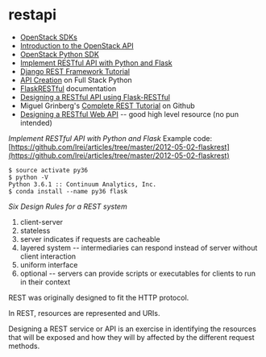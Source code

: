 # restapi

* [OpenStack SDKs](https://wiki.openstack.org/wiki/SDKs)
* [Introduction to the OpenStack API](https://www.linux.com/learn/introduction-openstack-api)
* [OpenStack Python SDK](https://docs.openstack.org/user-guide/sdk.html)
* [Implement RESTful API with Python and Flask](http://blog.luisrei.com/articles/flaskrest.html)
* [Django REST Framework Tutorial](http://www.django-rest-framework.org/tutorial/quickstart/)
* [API Creation](https://www.fullstackpython.com/api-creation.html) on Full Stack Python
* [FlaskRESTful](https://flask-restful.readthedocs.io/en/0.3.5/) documentation
* [Designing a RESTful API using Flask-RESTful](https://blog.miguelgrinberg.com/post/designing-a-restful-api-using-flask-restful)
* Miguel Grinberg's [Complete REST Tutorial](https://github.com/miguelgrinberg/REST-tutorial) on Github
* [Designing a RESTful Web API](http://blog.luisrei.com/articles/rest.html) -- good high level resource (no pun intended)


*Implement RESTful API with Python and Flask*
Example code: [https://github.com/lrei/articles/tree/master/2012-05-02-flaskrest](https://github.com/lrei/articles/tree/master/2012-05-02-flaskrest)

~~~~
$ source activate py36
$ python -V
Python 3.6.1 :: Continuum Analytics, Inc.
$ conda install --name py36 flask
~~~~

*Six Design Rules for a REST system*
1. client-server
2. stateless
3. server indicates if requests are cacheable
4. layered system -- intermediaries can respond instead of server without client interaction
5. uniform interface
6. optional -- servers can provide scripts or executables for clients to run in their context

REST was originally designed to fit the HTTP protocol.

In REST, resources are represented and URIs.

Designing a REST service or API is an exercise in identifying the resources that will be exposed and how they will by affected by the different request methods.

